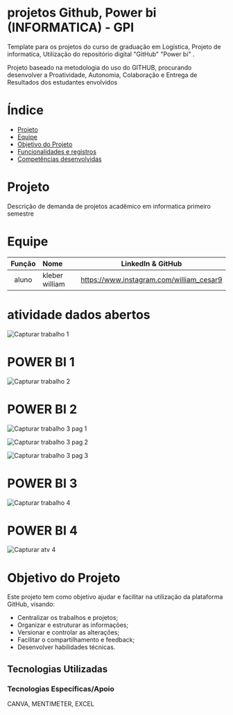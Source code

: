# projetos Github, Power bi  (INFORMATICA) - GPI 

Template para os projetos do curso de graduação em Logística, Projeto de informatica, Utilização do repositório digital "GitHub" "Power bi" . 

Projeto baseado na metodologia do uso do GITHUB, procurando desenvolver a Proatividade, Autonomia, Colaboração e Entrega de Resultados dos estudantes envolvidos

# Índice

* [Projeto](#equipe)
* [Equipe](#equipe)
* [Objetivo do Projeto](#objetivo-do-projeto)
* [Funcionalidades e registros ](#equipe)
* [Competências desenvolvidas](#equipe)


# Projeto 
Descrição de demanda de projetos acadêmico em informatica primeiro semestre

# Equipe
|    Função     | Nome                                  |                                                                                                                                                      LinkedIn & GitHub                                                                                                                                                      |
| :-----------: | :------------------------------------ | :-------------------------------------------------------------------------------------------------------------------------------------------------------------------------------------------------------------------------------------------------------------------------------------------------------------------------: |
| aluno |   kleber william       |     https://www.instagram.com/william_cesar9           |


 # atividade dados abertos

![Capturar trabalho 1](https://github.com/user-attachments/assets/5da04870-bf3c-48ad-b221-1a51e4cd808c)

#  POWER BI 1
![Capturar trabalho 2](https://github.com/user-attachments/assets/82e5df8e-6536-45df-b178-3093f473beb1)


#  POWER BI 2
![Capturar  trabalho 3 pag 1](https://github.com/user-attachments/assets/5224298f-8448-4fbe-8e0c-a68e003a02e4)


![Capturar  trabalho 3 pag 2](https://github.com/user-attachments/assets/aaacc6c9-8d84-4b5c-b235-b9e64eeccedf)


![Capturar  trabalho 3 pag 3](https://github.com/user-attachments/assets/c655d75a-f44e-43a4-9c02-f3432bb137cd)


#  POWER BI 3
![Capturar  trabalho 4](https://github.com/user-attachments/assets/79071fd4-cfd0-477a-9e4b-82b7a41923e2)

#  POWER BI 4 
![Capturar atv 4](https://github.com/user-attachments/assets/eb0944cc-843e-4976-a195-fbcac7221d3f)


# Objetivo do Projeto
Este projeto tem como objetivo ajudar e facilitar na utilização da plataforma GitHub, visando:
* Centralizar os trabalhos e projetos;
* Organizar e estruturar as informações;
* Versionar e controlar as alterações;
* Facilitar o compartilhamento e feedback;
* Desenvolver habilidades técnicas.

## Tecnologias Utilizadas

 ### Tecnologias Específicas/Apoio
 CANVA, MENTIMETER, EXCEL 
  

